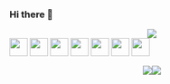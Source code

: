 ### Hi there 👋

<!--
**NULLBYTE-RGH/NULLBYTE-RGH** is a ✨ _special_ ✨ repository because its `README.md` (this file) appears on your GitHub profile.

Here are some ideas to get you started:

- 🔭 I’m currently working on ...
- 🌱 I’m currently learning ...
- 👯 I’m looking to collaborate on ...
- 🤔 I’m looking for help with ...
- 💬 Ask me about ...
- 📫 How to reach me: ...
- 😄 Pronouns: ...
- ⚡ Fun fact: ...
-->

<div style ="display: inline; text-align: center">
<div>
<img src="https://komarev.com/ghpvc/?username=NULLBYTE-RGH">
 </div>
<img height="32" width="32" src="https://cdn.jsdelivr.net/npm/simple-icons@v7/icons/dotenv.svg" />
 <img height="32" width="32" src="https://cdn.jsdelivr.net/npm/simple-icons@v7/icons/vsco.svg" />
  <img height="32" width="32" src="https://cdn.jsdelivr.net/npm/simple-icons@v7/icons/jetbrains.svg" />
 <img height="32" width="32" src="https://cdn.jsdelivr.net/npm/simple-icons@v7/icons/torproject.svg" />
 <img height="32" width="32" src="https://cdn.jsdelivr.net/npm/simple-icons@v7/icons/javascript.svg" />
 <img height="32" width="32" src="https://cdn.jsdelivr.net/npm/simple-icons@v7/icons/micropython.svg" />
 <img height="32" width="32" src="https://cdn.jsdelivr.net/npm/simple-icons@v7/icons/python.svg" />
 
</div>
<p style  = "display:flex; justify-content:center" align="center"> 
 
 <img src="https://github-readme-stats.vercel.app/api?username=NULLBYTE-RGH&theme=chartreuse-dark&show_icons=true&hide_border=true&include_all_commits=true">
 <img src="https://github-readme-stats.vercel.app/api/top-langs/?username=NULLBYTE-RGH&hide=html&langs_count=7&bg_color=000000&hide_border=true&layout=compact">
 
</p>

